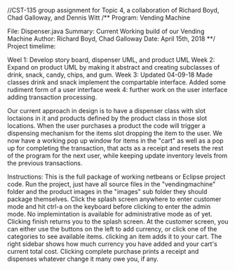 //CST-135 group assignment for Topic 4, a collaboration of Richard Boyd, Chad Galloway, and Dennis Witt /** Program: Vending Machine

File: Dispenser.java
Summary: Current Working build of our Vending Machine
Author: Richard Boyd, Chad Galloway
Date: April 15th, 2018 **/
Project timelime:

Weel 1: Develop story board, dispenser UML, and product UML Week 2: Expand on product UML by making it abstract and creating subclasses of drink, snack, candy, chips, and gum. Week 3: Updated 04-09-18 Made classes drink and snack implement the compartable interface. Added some rudiment form of a user interface week 4: further work on the user interface adding transaction processing.

Our current approach in design is to have a dispenser class with slot loctaions in it and products defined by the product class in those slot locations. When the user purchases a product the code will trigger a dispensing mechanism for the items slot dropping the item to the user. We now have a working pop up window for items in the "cart" as well as a pop up for completing the transaction, that acts as a receipt and resets the rest of the program for the next user, while keeping update inventory levels from the previous transactions.

Instructions: This is the full package of working netbeans or Eclipse project code. Run the project, just have all source files in the "vendingmachine" folder and the product images in the "images" sub folder they should package themselves. Click the splash screen anywhere to enter customer mode and hit ctrl-a on the keyboard before clicking to enter the admin mode. No implemintation is available for administrative mode as of yet. Clicking finish returns you to the splash screen. At the customer screen, you can either use the buttons on the left to add currency, or click one of the categories to see available items. clicking an item adds it to your cart. The right sidebar shows how much currency you have added and your cart's current total cost. Clicking complete purchase prints a receipt and dispenses whatever change it many owe you, if any.

